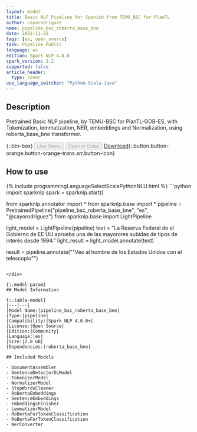 ```yaml
---
layout: model
title: Basic NLP Pipeline for Spanish from TEMU_BSC for PlanTL
author: cayorodriguez
name: pipeline_bsc_roberta_base_bne
date: 2022-11-22
tags: [es, open_source]
task: Pipeline Public
language: es
edition: Spark NLP 4.0.0
spark_version: 3.2
supported: false
article_header:
  type: cover
use_language_switcher: "Python-Scala-Java"
---
```


## Description

Pretrained Basic NLP pipeline,  by TEMU-BSC for PlanTL-GOB-ES, with Tokenization, lemmatization, NER, embeddings and Normalization, using roberta_base_bne transformer.

{:.btn-box}
<button class="button button-orange" disabled>Live Demo</button>
<button class="button button-orange" disabled>Open in Colab</button>
[Download](https://s3.amazonaws.com/community.johnsnowlabs.com/cayorodriguez/pipeline_bsc_roberta_base_bne_es_4.0.0_3.2_1669122787149.zip){:.button.button-orange.button-orange-trans.arr.button-icon}

## How to use



<div class="tabs-box" markdown="1">
{% include programmingLanguageSelectScalaPythonNLU.html %}
```python
import sparknlp
spark = sparknlp.start()

from sparknlp.annotator import *
from sparknlp.base import *
pipeline = PretrainedPipeline("pipeline_bsc_roberta_base_bne", "es", "@cayorodriguez")
from sparknlp.base import LightPipeline

light_model = LightPipeline(pipeline)
text = "La Reserva Federal de el Gobierno de EE UU aprueba una de las mayorores subidas de tipos de interés desde 1994."
light_result = light_model.annotate(text)


result = pipeline.annotate(""Veo al hombre de los Estados Unidos con el telescopio"")
```

</div>

{:.model-param}
## Model Information

{:.table-model}
|---|---|
|Model Name:|pipeline_bsc_roberta_base_bne|
|Type:|pipeline|
|Compatibility:|Spark NLP 4.0.0+|
|License:|Open Source|
|Edition:|Community|
|Language:|es|
|Size:|2.0 GB|
|Dependencies:|roberta_base_bne|

## Included Models

- DocumentAssembler
- SentenceDetectorDLModel
- TokenizerModel
- NormalizerModel
- StopWordsCleaner
- RoBertaEmbeddings
- SentenceEmbeddings
- EmbeddingsFinisher
- LemmatizerModel
- RoBertaForTokenClassification
- RoBertaForTokenClassification
- NerConverter
